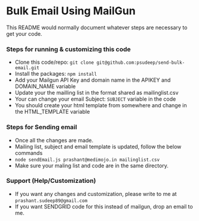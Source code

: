 # Bulk Email Using MailGun #

This README would normally document whatever steps are necessary to get your code.

### Steps for running & customizing this code ###

* Clone this code/repo: `git clone git@github.com:psudeep/send-bulk-email.git`
* Install the packages: `npm install`
* Add your Mailgun API Key and domain name in the APIKEY and DOMAIN_NAME variable
* Update your the mailling list in the format shared as mailinglist.csv
* Your can change your email Subject: `SUBJECT` variable in the code
* You should create your html template from somewhere and change in the HTML_TEMPLATE variable


### Steps for Sending email

* Once all the changes are made.
* Mailing list, subject and email template is updated, follow the below commands
* `node sendEmail.js prashant@medimojo.in mailinglist.csv`
* Make sure your maling list and code are in the same directory.

### Support (Help/Customization) ###

* If you want any changes and customization, please write to me at `prashant.sudeep89@gmail.com`
* If you want SENDGRID code for this instead of mailgun, drop an email to me.